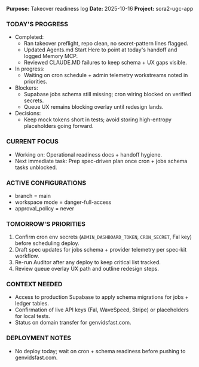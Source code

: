 **Purpose:** Takeover readiness log
**Date:** 2025-10-16
**Project:** sora2-ugc-app

### TODAY'S PROGRESS
- Completed:
  - Ran takeover preflight, repo clean, no secret-pattern lines flagged.
  - Updated Agents.md Start Here to point at today's handoff and logged Memory MCP.
  - Reviewed CLAUDE.MD failures to keep schema + UX gaps visible.
- In progress:
  - Waiting on cron schedule + admin telemetry workstreams noted in priorities.
- Blockers:
  - Supabase jobs schema still missing; cron wiring blocked on verified secrets.
  - Queue UX remains blocking overlay until redesign lands.
- Decisions:
  - Keep mock tokens short in tests; avoid storing high-entropy placeholders going forward.

### CURRENT FOCUS
- Working on: Operational readiness docs + handoff hygiene.
- Next immediate task: Prep spec-driven plan once cron + jobs schema tasks unblocked.

### ACTIVE CONFIGURATIONS
- branch = main
- workspace mode = danger-full-access
- approval_policy = never

### TOMORROW'S PRIORITIES
1. Confirm cron env secrets (`ADMIN_DASHBOARD_TOKEN`, `CRON_SECRET`, Fal key) before scheduling deploy.
2. Draft spec updates for jobs schema + provider telemetry per spec-kit workflow.
3. Re-run Auditor after any deploy to keep critical list tracked.
4. Review queue overlay UX path and outline redesign steps.

### CONTEXT NEEDED
- Access to production Supabase to apply schema migrations for jobs + ledger tables.
- Confirmation of live API keys (Fal, WaveSpeed, Stripe) or placeholders for local tests.
- Status on domain transfer for genvidsfast.com.

### DEPLOYMENT NOTES
- No deploy today; wait on cron + schema readiness before pushing to genvidsfast.com.
